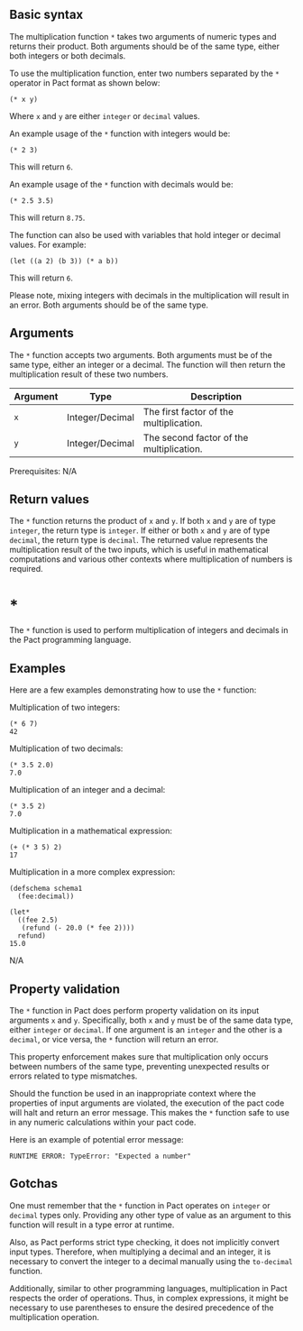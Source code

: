 ## Basic syntax

The multiplication function `*` takes two arguments of numeric types and returns their product. Both arguments should be of the same type, either both integers or both decimals.

To use the multiplication function, enter two numbers separated by the `*` operator in Pact format as shown below:

```pact
(* x y)
```

Where `x` and `y` are either `integer` or `decimal` values.

An example usage of the `*` function with integers would be:

```pact
(* 2 3)
```

This will return `6`.

An example usage of the `*` function with decimals would be:

```pact
(* 2.5 3.5)
```

This will return `8.75`.


The function can also be used with variables that hold integer or decimal values. For example:

```pact
(let ((a 2) (b 3)) (* a b))
```

This will return `6`.

Please note, mixing integers with decimals in the multiplication will result in an error. Both arguments should be of the same type.

## Arguments

The `*` function accepts two arguments. Both arguments must be of the same type, either an integer or a decimal. The function will then return the multiplication result of these two numbers.

| Argument | Type | Description |
| --- | --- | --- |
| `x` | Integer/Decimal | The first factor of the multiplication. |
| `y` | Integer/Decimal | The second factor of the multiplication. |

Prerequisites: N/A

## Return values

The `*` function returns the product of `x` and `y`. If both `x` and `y` are of type `integer`, the return type is `integer`. If either or both `x` and `y` are of type `decimal`, the return type is `decimal`. The returned value represents the multiplication result of the two inputs, which is useful in mathematical computations and various other contexts where multiplication of numbers is required.

# *

The `*` function is used to perform multiplication of integers and decimals in the Pact programming language.

## Examples

Here are a few examples demonstrating how to use the `*` function:

Multiplication of two integers:
```pact
(* 6 7)
42
```

Multiplication of two decimals:
```pact
(* 3.5 2.0)
7.0
```

Multiplication of an integer and a decimal:
```pact
(* 3.5 2)
7.0
```

Multiplication in a mathematical expression:
```pact
(+ (* 3 5) 2)
17
```

Multiplication in a more complex expression:
```pact
(defschema schema1
  (fee:decimal))

(let*
  ((fee 2.5)
   (refund (- 20.0 (* fee 2))))
  refund)
15.0
```

N/A

## Property validation

The `*` function in Pact does perform property validation on its input arguments `x` and `y`. Specifically, both `x` and `y` must be of the same data type, either `integer` or `decimal`. If one argument is an `integer` and the other is a `decimal`, or vice versa, the `*` function will return an error.

This property enforcement makes sure that multiplication only occurs between numbers of the same type, preventing unexpected results or errors related to type mismatches. 

Should the function be used in an inappropriate context where the properties of input arguments are violated, the execution of the pact code will halt and return an error message. This makes the `*` function safe to use in any numeric calculations within your pact code.

Here is an example of potential error message: 
```pact
RUNTIME ERROR: TypeError: "Expected a number"
```

## Gotchas

One must remember that the `*`  function in Pact operates on `integer` or `decimal` types only. Providing any other type of value as an argument to this function will result in a type error at runtime.

Also, as Pact performs strict type checking, it does not implicitly convert input types. Therefore, when multiplying a decimal and an integer, it is necessary to convert the integer to a decimal manually using the `to-decimal` function.

Additionally, similar to other programming languages, multiplication in Pact respects the order of operations. Thus, in complex expressions, it might be necessary to use parentheses to ensure the desired precedence of the multiplication operation.

